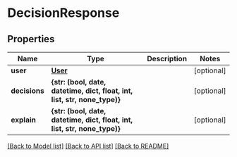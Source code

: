 # DecisionResponse


## Properties
Name | Type | Description | Notes
------------ | ------------- | ------------- | -------------
**user** | [**User**](User.md) |  | [optional] 
**decisions** | **{str: (bool, date, datetime, dict, float, int, list, str, none_type)}** |  | [optional] 
**explain** | **{str: (bool, date, datetime, dict, float, int, list, str, none_type)}** |  | [optional] 

[[Back to Model list]](../README.md#documentation-for-models) [[Back to API list]](../README.md#documentation-for-api-endpoints) [[Back to README]](../README.md)


